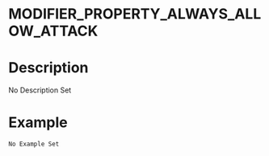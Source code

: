 # MODIFIER_PROPERTY_ALWAYS_ALLOW_ATTACK
# Description
No Description Set
# Example
```No Example Set```